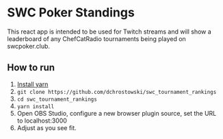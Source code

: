 # SWC Poker Standings

This react app is intended to be used for Twitch streams and will show a leaderboard of any ChefCatRadio tournaments being played on swcpoker.club.

## How to run

1. [Install yarn](https://classic.yarnpkg.com/en/docs/install)
2. `git clone https://github.com/dchrostowski/swc_tournament_rankings`
3. `cd swc_tournament_rankings`
4. `yarn install`
5. Open OBS Studio, configure a new browser plugin source, set the URL to localhost:3000
6. Adjust as you see fit.

